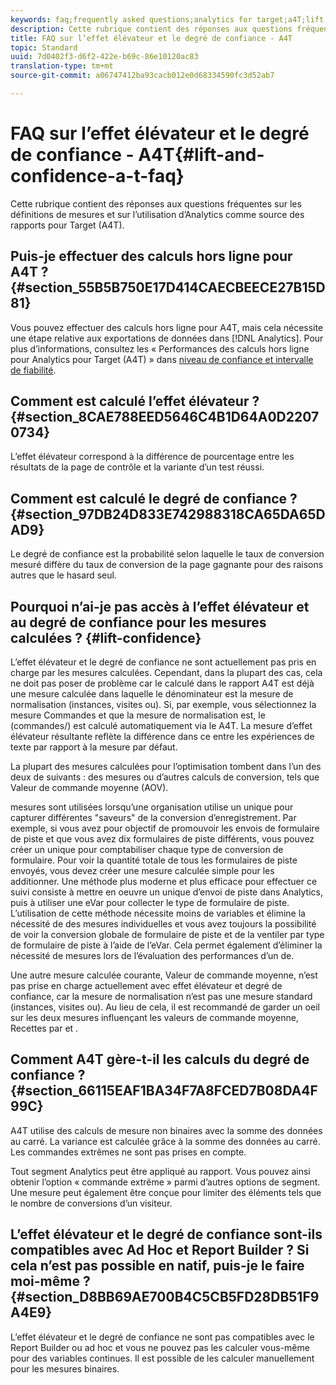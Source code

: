 ```yaml
---
keywords: faq;frequently asked questions;analytics for target;a4T;lift;ad hoc;report builder;confidence
description: Cette rubrique contient des réponses aux questions fréquentes sur les définitions de mesures et sur l’utilisation d’Analytics comme source des rapports pour Target (A4T).
title: FAQ sur l’effet élévateur et le degré de confiance - A4T
topic: Standard
uuid: 7d0402f3-d6f2-422e-b69c-86e10120ac83
translation-type: tm+mt
source-git-commit: a06747412ba93cacb012e0d68334590fc3d52ab7

---
```



# FAQ sur l’effet élévateur et le degré de confiance - A4T{#lift-and-confidence-a-t-faq}

Cette rubrique contient des réponses aux questions fréquentes sur les définitions de mesures et sur l’utilisation d’Analytics comme source des rapports pour Target (A4T).

## Puis-je effectuer des calculs hors ligne pour A4T ?{#section_55B5B750E17D414CAECBEECE27B15D81}

Vous pouvez effectuer des calculs hors ligne pour A4T, mais cela nécessite une étape relative aux exportations de données dans [!DNL Analytics]. Pour plus d’informations, consultez les « Performances des calculs hors ligne pour Analytics pour Target (A4T) » dans [niveau de confiance et intervalle de fiabilité](../../../c-reports/conversion-rate.md#concept_0D0002A1EBDF420E9C50E2A46F36629B).

## Comment est calculé l’effet élévateur ?{#section_8CAE788EED5646C4B1D64A0D22070734}

L’effet élévateur correspond à la différence de pourcentage entre les résultats de la page de contrôle et la variante d’un test réussi.

## Comment est calculé le degré de confiance ? {#section_97DB24D833E742988318CA65DA65DAD9}

Le degré de confiance est la probabilité selon laquelle le taux de conversion mesuré diffère du taux de conversion de la page gagnante pour des raisons autres que le hasard seul.

## Pourquoi n’ai-je pas accès à l’effet élévateur et au degré de confiance pour les mesures calculées ? {#lift-confidence}

L’effet élévateur et le degré de confiance ne sont actuellement pas pris en charge par les mesures calculées. Cependant, dans la plupart des cas, cela ne doit pas poser de problème car le  calculé dans le rapport A4T est déjà une mesure calculée dans laquelle le dénominateur est la mesure de normalisation (instances, visites ou). Si, par exemple, vous sélectionnez la mesure Commandes et que la mesure de normalisation est, le  (commandes/) est calculé automatiquement via le  A4T. La mesure d’effet élévateur résultante reflète la différence dans ce entre les expériences de texte par rapport à la mesure par défaut.

La plupart des mesures calculées pour l’optimisation tombent dans l’un des deux  de suivants :  des mesures  ou d’autres calculs de conversion, tels que Valeur de commande moyenne (AOV).

 mesures  sont utilisées lorsqu’une organisation utilise un unique pour capturer différentes &quot;saveurs&quot; de la conversion d’enregistrement. Par exemple, si vous avez pour objectif de promouvoir les envois de formulaire de piste et que vous avez dix formulaires de piste différents, vous pouvez créer un unique pour comptabiliser chaque type de conversion de formulaire. Pour voir la quantité totale de tous les formulaires de piste envoyés, vous devez créer une mesure calculée simple pour les additionner. Une méthode plus moderne et plus efficace pour effectuer ce suivi consiste à mettre en oeuvre un unique d’envoi de piste dans Analytics, puis à utiliser une eVar pour collecter le type de formulaire de piste. L’utilisation de cette méthode nécessite moins de variables et élimine la nécessité de   des mesures individuelles et vous avez toujours la possibilité de voir la conversion globale de formulaire de piste et de la ventiler par type de formulaire de piste à l’aide de l’eVar. Cela permet également d’éliminer la nécessité de  mesures  lors de l’évaluation des performances d’un de.

Une autre mesure calculée courante, Valeur de commande moyenne, n’est pas prise en charge actuellement avec effet élévateur et degré de confiance, car la mesure de normalisation n’est pas une mesure standard (instances, visites ou). Au lieu de cela, il est recommandé de garder un oeil sur les deux mesures influençant les valeurs de commande moyenne, Recettes par et .

## Comment A4T gère-t-il les calculs du degré de confiance ? {#section_66115EAF1BA34F7A8FCED7B08DA4F99C}

A4T utilise des calculs de mesure non binaires avec la somme des données au carré. La variance est calculée grâce à la somme des données au carré. Les commandes extrêmes ne sont pas prises en compte.

Tout segment Analytics peut être appliqué au rapport. Vous pouvez ainsi obtenir l’option « commande extrême » parmi d’autres options de segment. Une mesure peut également être conçue pour limiter des éléments tels que le nombre de conversions d’un visiteur.

## L’effet élévateur et le degré de confiance sont-ils compatibles avec Ad Hoc et Report Builder ? Si cela n’est pas possible en natif, puis-je le faire moi-même ? {#section_D8BB69AE700B4C5CB5FD28DB51F9A4E9}

L’effet élévateur et le degré de confiance ne sont pas compatibles avec le Report Builder ou ad hoc et vous ne pouvez pas les calculer vous-même pour des variables continues. Il est possible de les calculer manuellement pour les mesures binaires.
